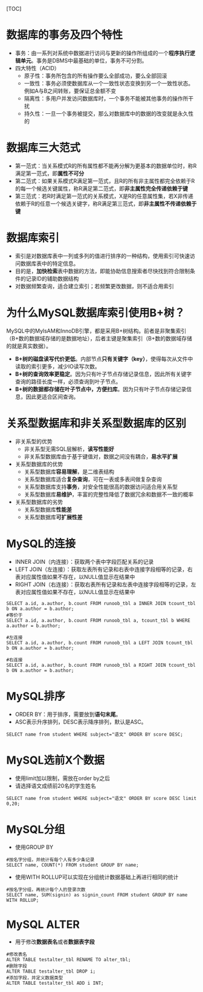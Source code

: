 [TOC]

# 数据库的事务及四个特性

* 事务：由一系列对系统中数据进行访问与更新的操作所组成的一个**程序执行逻辑单元**。事务是DBMS中最基础的单位，事务不可分割。
* 四大特性（ACID）
  * 原子性：事务所包含的所有操作要么全部成功，要么全部回滚
  * 一致性：事务必须使数据库从一个一致性状态变换到另一个一致性状态。例如A与B之间转账，要保证总金额不变
  * 隔离性：多用户并发访问数据库时，一个事务不能被其他事务的操作所干扰
  * 持久性：一旦一个事务被提交，那么对数据库中的数据的改变就是永久性的

# 数据库三大范式

* 第一范式：当关系模式R的所有属性都不能再分解为更基本的数据单位时，称R满足第一范式，即**属性不可分**
* 第二范式：如果关系模式R满足第一范式，且R的所有非主属性都完全依赖于R的每一个候选关键属性，称R满足第二范式，即**非主属性完全传递依赖于键**
* 第三范式：若R时满足第一范式的关系模式，X是R的任意属性集，若X非传递依赖于R的任意一个候选关键字，称R满足第三范式，即**非主属性不传递依赖于键**

# 数据库索引

* 索引是对数据库表中一列或多列的值进行排序的一种结构，使用索引可快速访问数据库表中的特定信息。
* 目的是，**加快检索**表中数据的方法，即能协助信息搜索者尽快找到符合限制条件的记录ID的辅助数据结构
* 对数据频繁查询，适合建立索引；若频繁更改数据，则不适合用索引

# 为什么MySQL数据库索引使用B+树？

MySQL中的MylsAM和InnoDB引擎，都是采用B+树结构。前者是非聚集索引（B+数的数据域存储的是数据地址），后者主键是聚集索引（B+数的数据域存储的就是真实数据）。

* **B+树的磁盘读写代价更低**。内部节点**只有关键字（key）**，使得每次从文件中读取的索引更多，减少IO读写次数。
* **B+树的查询效率更稳定**。因为只有叶子节点存储记录信息，因此所有关键字查询的路径长度一样，必须查询到叶子节点。
* **B+树的数据都存储在叶子节点中，方便扫库**。因为只有叶子节点存储记录信息，因此更适合区间查询。

# 关系型数据库和非关系型数据库的区别

* 非关系型的优势
  * 非关系型无需SQL层解析，**读写性能好**
  * 非关系型数据库由于基于键值对，数据之间没有耦合，**易水平扩展**
* 关系型数据库的优势
  * 关系型数据库**容易理解**，是二维表结构
  * 关系型数据库适合**复杂查询**，可在一表或多表间做复杂查询
  * 关系型数据库支持**事务**，对安全性能很高的数据访问适合用关系型
  * 关系型数据库**易维护**，丰富的完整性降低了数据冗余和数据不一致的概率
* 关系型数据库的劣势
  * 关系型数据库**性能差**
  * 关系型数据库**可扩展性差**

# MySQL的连接

* INNER JOIN（内连接）：获取两个表中字段匹配关系的记录
* LEFT JOIN（左连接）：获取左表所有记录和右表中连接字段相等的记录，右表对应属性值如果不存在，以NULL值显示在结果中
* RIGHT JOIN（右连接）：获取右表所有记录和左表中连接字段相等的记录，左表对应属性值如果不存在，以NULL值显示在结果中

```mysql
SELECT a.id, a.author, b.count FROM runoob_tbl a INNER JOIN tcount_tbl b ON a.author = b.author;
#等价于
SELECT a.id, a.author, b.count FROM runoob_tbl a, tcount_tbl b WHERE a.author = b.author;

#左连接
SELECT a.id, a.author, b.count FROM runoob_tbl a LEFT JOIN tcount_tbl b ON a.author = b.author;

#右连接
SELECT a.id, a.author, b.count FROM runoob_tbl a RIGHT JOIN tcount_tbl b ON a.author = b.author;
```

# MySQL排序

* ORDER BY：用于排序，需要放到**语句末尾**。
* ASC表示升序排列，DESC表示降序排列，默认是ASC。

```mysql
SELECT name from student WHERE subject="语文" ORDER BY score DESC;
```

# MySQL选前X个数据

* 使用limit加以限制，需放在order by之后
* 请选择语文成绩前20名的学生姓名

```mysql
SELECT name from student WHERE subject="语文" ORDER BY score DESC limit 0,20;
```

# MySQL分组

* 使用GROUP BY

```mysql
#按名字分组，并统计有每个人有多少条记录
SELECT name, COUNT(*) FROM student GROUP BY name;
```

* 使用WITH ROLLUP可以实现在分组统计数据基础上再进行相同的统计

```mysql
#按名字分组，再统计每个人的登录次数
SELECT name, SUM(signin) as signin_count FROM student GROUP BY name WITH ROLLUP;
```

# MySQL ALTER

* 用于修改**数据表名**或者**数据表字段**

```mysql
#修改表名
ALTER TABLE testalter_tbl RENAME TO alter_tbl;
#删除字段
ALTER TABLE testalter_tbl DROP i;
#添加字段，并定义数据类型
ALTER TABLE testalter_tbl ADD i INT;
```

